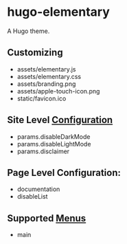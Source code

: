 # hugo-elementary
A Hugo theme.

## Customizing
- assets/elementary.js
- assets/elementary.css
- assets/branding.png
- assets/apple-touch-icon.png
- static/favicon.ico

## Site Level [Configuration](https://gohugo.io/getting-started/configuration/#example-configuration)
- params.disableDarkMode <boolean>
- params.disableLightMode <boolean>
- params.disclaimer <string>

## Page Level Configuration:
- documentation <boolean>
- disableList <boolean>

## Supported [Menus](https://gohugo.io/content-management/menus/#define-in-site-configuration)
- main

